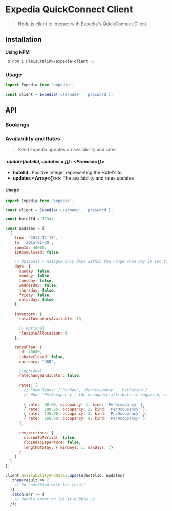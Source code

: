 # Expedia QuickConnect Client
> Node.js client to interact with Expedia's QuickConnect Client.
  
## Installation

**Using NPM**

```bash
 $ npm i @leisurelink/expedia-client -S
```

### Usage

```js
import Expedia from 'expedia';

const client = Expedia('username', 'password');
```


## API 

### Bookings



### Availability and Rates

>  Send Expedia updates on availability and rates

#### _.update(hotelId, updates = []) : <Promise<{}>_

* **hotelId <Integer>**: Positive integer representing the Hotel's Id
* **updates <Array<{}>>**: The availability and rates updates

#### Usage

```js
import Expedia from 'expedia';

const client = Expedia('username', 'password');

const hotelId = 1234;

const updates = [
  {
    from: '2014-12-15',
    to: '2015-01-20',
    roomId: 40000,
    isRoomClosed: false,
    
    // Optional - Assigns only days within the range when day is set to true
    days: { 
      sunday: false,
      monday: false,
      tuesday: false,
      wednesday: false,
      thursday: false,
      friday: false,
      saturday: false
    },
    
    inventory: {
      totalInventoryAvailable: 10,
      
      // Optional
      flexibleAllocation: 0
    },
    
    ratesPlan: {
      id: 40000,
      isRateClosed: false,
      currency: 'USD',
      
      //Optional
      rateChangeIndicator: false,
      
      rates: [
        // Enum Types: ['PerDay', 'PerOccupancy', 'PerPerson']
        // When 'PerOccupancy', the occupancy attribute is required, else it's optional
        
        { rate:  60.00, occupancy: 1, kind: 'PerOccupancy' },
        { rate:  100.00, occupancy: 2, kind: 'PerOccupancy' },
        { rate:  135.00, occupancy: 3, kind: 'PerOccupancy' },
        { rate:  160.00, occupancy: 4, kind: 'PerOccupancy' }
      ],
      
      restrictions: {
        closedToArrival: false,
        closedToDeparture: false,
        lengthOfStay: { minDays: 1, maxDays: 7}
      }
    }
  }
];

client.availabilityAndRates.update(hotelId, updates)
  .then(result => {
    // Do something with the result
  })
  .catch(err => {
    // Handle error or let it bubble up
  });
```

